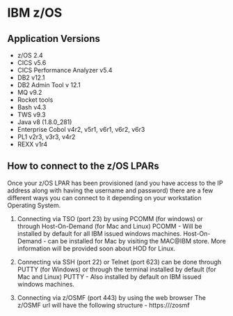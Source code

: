 # IBM z/OS

## Application Versions

- z/OS 2.4
- CICS v5.6
- CICS Performance Analyzer v5.4
- DB2 v12.1
- DB2 Admin Tool v 12.1
- MQ v9.2
- Rocket tools
- Bash v4.3
- TWS v9.3
- Java v8 (1.8.0_281)
- Enterprise Cobol v4r2, v5r1, v6r1, v6r2, v6r3
- PL1 v2r3, v3r3, v4r2
- REXX v1r4

## How to connect to the z/OS LPARs

Once your z/OS LPAR has been provisioned (and you have access to the IP address along with having the username and password) there are a few different ways you can connect to it depending on your workstation Operating System.

1. Connecting via TSO (port 23) by using PCOMM (for windows) or through Host-On-Demand (for Mac and Linux) PCOMM - Will be installed by default for all IBM issued windows machines. Host-On-Demand - can be installed for Mac by visiting the MAC@IBM store. More information will be provided soon about HOD for Linux.

2.  Connecting via SSH (port 22) or Telnet (port 623) can be done through PUTTY (for Windows) or through the terminal installed by default (for Mac and Linux) PUTTY - Also installed by default on IBM issued windows machines.

3.  Connecting via z/OSMF (port 443) by using the web browser The z/OSMF url will have the following structure - https://<hostname>/zosmf 